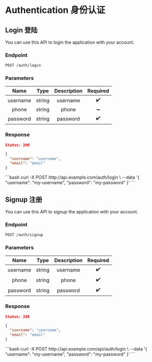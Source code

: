 <Block>

# Authentication 身份认证

</Block>

<Block>

## Login 登陆

You can use this API to login the application with your account.

### Endpoint

```bash
POST /auth/login
```

### Parameters

|   Name   |  Type  | Description |      Required      |
| :------: | :----: | :---------: | :----------------: |
| username | string |  username   | :heavy_check_mark: |
|  phone   | string |    phone    | :heavy_minus_sign: |
| password | string |  password   | :heavy_check_mark: |

### Response

```json
Status: 200

{
  "username": "username",
  "email": "email"
}
```

<Example>

<CURL>
```bash
curl -X POST http://api.example.com/auth/login \
  --data '{
    "username": "my-username",
    "password": "my-password"
  }'
```
</CURL>

</Example>

</Block>

<Block>

## Signup 注册

You can use this API to signup the application with your account.

### Endpoint

```bash
POST /auth/signup
```

### Parameters

|   Name   |  Type  | Description |      Required      |
| :------: | :----: | :---------: | :----------------: |
| username | string |  username   | :heavy_check_mark: |
|  phone   | string |    phone    | :heavy_check_mark: |
| password | string |  password   | :heavy_check_mark: |

### Response

```json
Status: 200

{
  "username": "username",
  "email": "email"
}
```

<Example>

<CURL>
```bash
curl -X POST http://api.example.com/api/auth/login \
  --data '{
    "username": "my-username",
    "password": "my-password"
  }'
```
</CURL>

</Example>

</Block>